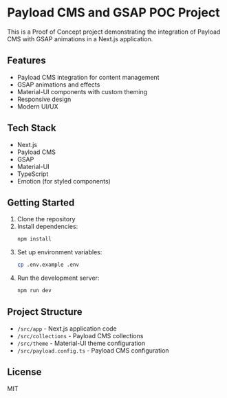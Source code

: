 # Payload CMS and GSAP POC Project

This is a Proof of Concept project demonstrating the integration of Payload CMS with GSAP animations in a Next.js application.

## Features

- Payload CMS integration for content management
- GSAP animations and effects
- Material-UI components with custom theming
- Responsive design
- Modern UI/UX

## Tech Stack

- Next.js
- Payload CMS
- GSAP
- Material-UI
- TypeScript
- Emotion (for styled components)

## Getting Started

1. Clone the repository
2. Install dependencies:
   ```bash
   npm install
   ```
3. Set up environment variables:
   ```bash
   cp .env.example .env
   ```
4. Run the development server:
   ```bash
   npm run dev
   ```

## Project Structure

- `/src/app` - Next.js application code
- `/src/collections` - Payload CMS collections
- `/src/theme` - Material-UI theme configuration
- `/src/payload.config.ts` - Payload CMS configuration

## License

MIT
